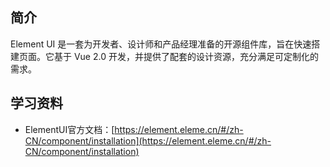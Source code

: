 ## 简介
Element UI 是一套为开发者、设计师和产品经理准备的开源组件库，旨在快速搭建页面。它基于 Vue 2.0 开发，并提供了配套的设计资源，充分满足可定制化的需求。

## 学习资料
*  ElementUI官方文档：[https://element.eleme.cn/#/zh-CN/component/installation](https://element.eleme.cn/#/zh-CN/component/installation)